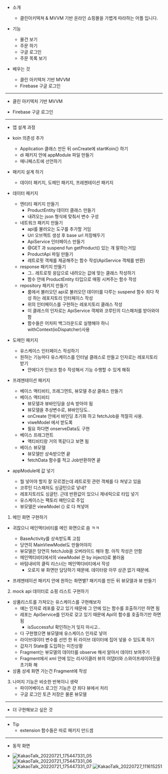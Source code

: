 - 소개
	- 클린아키텍쳐 & MVVM 기반 온라인 쇼핑몰을 가볍게 따라하는 어플 입니다.

- 기능
	- 물건 보기
	- 주문 하기
	- 구글 로그인
	- 주문 목록 보기

- 배우는 것
	- 클린 아키텍처 기반 MVVM
	- Firebase 구글 로그인

---

- 클린 아키텍처 기반 MVVM

- Firebase 구글 로그인


---

- 앱 설계 과정

- koin 의존성 추가
	- Application 클래스 만든 뒤 onCreate에 startKoin{} 하기
	- di 패키지 안에 appModule 파일 만들기
	- 매니페스트에 선언하기

- 패키지 설계 하기
	- 데이터 패키지, 도메인 패키지, 프레젠테이션 패키지

- 데이터 패키지
	- 엔티티 패키지 만들기
		- ProductEntity 데이터 클래스 만들기
		- 내려오는 json 형식에 맞춰서 변수 구성	
	- 네트워크 패키지 만들기
		- api를 불러오는 도구를 추가할 거임
		- Url 오브젝트 생성 후 base url 저장해두기
		- ApiService 인터페이스 만들기
		- @GET 과 suspend fun getProduct() 있는 걔 말하는거임
		- ProductApi 파일 만들기
		- 레트로핏 객체를 제공해주는 함수 작성(ApiService 객체를 반환)
	- response 패키지 만들기
		- 그.. 레트로핏 응답으로 내려오는 값에 맞는 클래스 작성하기
		- 함수 안에 ProductEntity 타입으로 매핑 시켜주는 함수 작성
	- repository 패키지 만들기
		- 룸에서 불러오던 api로 불러오던 데이터를 다루는 suspend 함수 죄다 작성 하는 레포지토리 인터페이스 작성	
		- 위의 인터페이스를 구현하는 레포지토리 클래스 작성
		- 이 클래스의 인자로는 ApiService 객체와 코루틴의 디스패처를 받아와야 함
		- 함수들은 어차피 백그라운드로 실행해야 하니 withContext(ioDispatcher)사용


- 도메인 패키지
	- 유스케이스 인터페이스 작성하기
	- 원하는 기능마다 유스케이스를 인터널 클래스로 만들고 인자로는 레포지토리 받기
		- 안에다가 인보크 함수 작성해서 기능 수행할 수 있게 해줘

- 프레젠테이션 패키지
	- 베이스 액티비티, 프래그먼트, 뷰모델 추상 클래스 만들기
	- 베이스 액티비티
		- 뷰모델과 뷰바인딩을 상속 받아야 됨
		- 뷰모델을 추상변수로, 뷰바인딩도..
		- onCreate 안에서 바인딩 초기화 하고 fetchJob을 적절히 사용.
		- viweModel 에서 받도록
		- 필요 하다면 onserveData도 구현
	- 베이스 프래그먼트
		- 액티비티랑 거의 똑같다고 보면 됨
	- 베이스 뷰모델
		- 뷰모델만 상속받으면 끝
		- fetchData 함수를 적고 Job반환하면 끝

- appModule에 값 넣기
	- 뭘 넣어야 할지 잘 모르겠는데 레트로핏 관련 객체를 다 쳐넣고 있음
	- 코루틴 디스패처도 싱글턴으로 넣네?
	- 레포지토리도 싱글턴. 근데 반환값이 있으니 제네릭으로 타입 넣기
	- 유스케이스는 팩토리 패턴으로 주입
	- 뷰모델은 viewModel {} 로 다 쳐넣어

1. 메인 화면 구현하기

- 귀찮으니 메인액티비티를 메인 화면으로 씀 ㅋㅋ
	- BaseActivity를 상속받도록 고침
	- 당연히 MainViewModel도 만들어야지
	- 뷰모델은 당연히 fetchJob을 오버라이드 해야 함. 아직 작성은 안함
	- 메인액티비티에서의 viewModel 은 by inject<MainViewModel>()로 불러옴
	- 바텀내비의 클릭 리스너는 메인액티비티에서 작성
		- 오로지 뷰 화면만 담당하기 때문에. 데이터랑 아무 상관 없기 때문에.

- 프레젠테이션 패키지 안에 원하는 화면별? 패키지를 만든 뒤 뷰모델과 뷰 만들기


2. mock api 데이터로 쇼핑 리스트 구현하기

- 상품리스트를 가져오는 유스케이스를 구현해보자
	- 얘는 인자로 레포를 갖고 있기 때문에 그 안에 있는 함수를 호출하기만 하면 됨
	- 레포는 ApiService를 인자로 갖고 있기 때문에 Api의 함수를 호출하기만 하면 됨
		- isSuccessful 확인하는거 잊지 마시고..
	- 다 구현했으면 뷰모델에 유스케이스 인자로 넣어
	- 라이브데이터 변수를 선언 한 뒤 라이브 데이터에 집어 넣을 수 있도록 하기
	- 갑자기 State를 도입하는 미친상황
	- Fragment는 뷰모델의 데이터를 observe 해서 알아서 데이터 보여주기
	- Fragment에서 xml 안에 있는 리사이클러 뷰의 어댑터와 스와이프레이아웃을 초기화 해
- 상품 상세 화면 가는건 Fragment에 작성

3. 나머지 기능은 비슷한 반복이니 생략
	- 파이어베이스 로그인 기능은 걍 죄다 뷰에서 처리
	- 구글 로그인 토큰 저장은 물론 뷰모델

---

- 더 구현해보고 싶은 것

---

- Tip
	- extension 함수들은 따로 패키지 만드셈

---

- 동작 화면

- ![KakaoTalk_20220721_175447331_05](https://user-images.githubusercontent.com/68932465/180790164-a8d11afe-f9aa-4837-937d-17a0777fff87.jpg)
  ![KakaoTalk_20220721_175447331_06](https://user-images.githubusercontent.com/68932465/180790170-90a78f54-644d-42fd-b827-c7a81713fa73.jpg)
  ![KakaoTalk_20220721_175447331_07](https://user-images.githubusercontent.com/68932465/180790171-5c46ee6f-6067-4bfd-b95d-c07607d25b86.jpg)
   ![KakaoTalk_20220727_111615251](https://user-images.githubusercontent.com/68932465/181146187-42dce4ff-6d8c-4412-a884-afb914e4a736.jpg)


